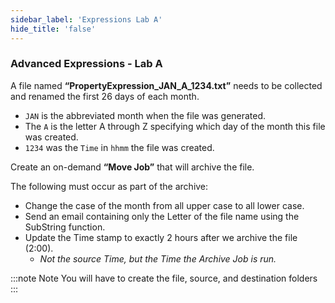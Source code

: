 ```yaml
---
sidebar_label: 'Expressions Lab A'
hide_title: 'false'
---
```


<head>
  <meta name="robots" content="noindex, nofollow" />
</head>

### Advanced Expressions - Lab A

A file named **“PropertyExpression_JAN_A_1234.txt”** needs to be collected and renamed the first 26 days of each month. 

* ```JAN``` is the abbreviated month when the file was generated. 
* The ```A``` is the letter A through Z specifying which day of the month this file was created.
* ```1234``` was the ```Time``` in ```hhmm``` the file was created.

Create an on-demand **“Move Job”** that will archive the file. 

The following must occur as part of the archive:

* Change the case of the month from all upper case to all lower case.
* Send an email containing only the Letter of the file name using the SubString function.
* Update the Time stamp to exactly 2 hours after we archive the file (2:00).
	* _Not the source Time, but the Time the Archive Job is run._

:::note Note
You will have to create the file, source, and destination folders
:::